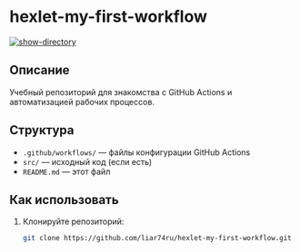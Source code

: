 # hexlet-my-first-workflow

[![show-directory](https://github.com/liar74ru/hexlet-my-first-workflow/actions/workflows/show-directory.yml/badge.svg)](https://github.com/liar74ru/hexlet-my-first-workflow/actions/workflows/show-directory.yml)

## Описание

Учебный репозиторий для знакомства с GitHub Actions и автоматизацией рабочих процессов.

## Структура

- `.github/workflows/` — файлы конфигурации GitHub Actions
- `src/` — исходный код (если есть)
- `README.md` — этот файл

## Как использовать

1. Клонируйте репозиторий:
   ```sh
   git clone https://github.com/liar74ru/hexlet-my-first-workflow.git